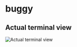 # buggy
 
## Actual terminal view 
![Actual terminal view](https://github.com/yanis-man/buggy/blob/main/images/global_view.png)
